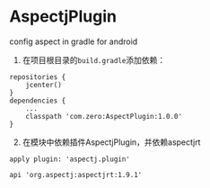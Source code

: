 # AspectjPlugin
config aspect in gradle for android
1. 在项目根目录的`build.gradle`添加依赖：
````
repositories {
    jcenter()
}
dependencies {
    ...
    classpath 'com.zero:AspectPlugin:1.0.0'
}
````
2. 在模块中依赖插件AspectjPlugin，并依赖aspectjrt
````
apply plugin: 'aspectj.plugin'
````
````
api 'org.aspectj:aspectjrt:1.9.1'
````
